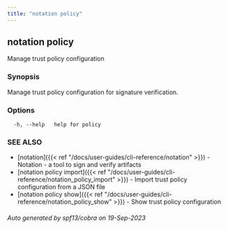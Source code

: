```yaml
---
title: "notation policy"
---
```


## notation policy

Manage trust policy configuration

### Synopsis

Manage trust policy configuration for signature verification.

### Options

```
  -h, --help   help for policy
```

### SEE ALSO

* [notation]({{< ref "/docs/user-guides/cli-reference/notation" >}})	 - Notation - a tool to sign and verify artifacts
* [notation policy import]({{< ref "/docs/user-guides/cli-reference/notation_policy_import" >}})	 - Import trust policy configuration from a JSON file
* [notation policy show]({{< ref "/docs/user-guides/cli-reference/notation_policy_show" >}})	 - Show trust policy configuration

###### Auto generated by spf13/cobra on 19-Sep-2023
